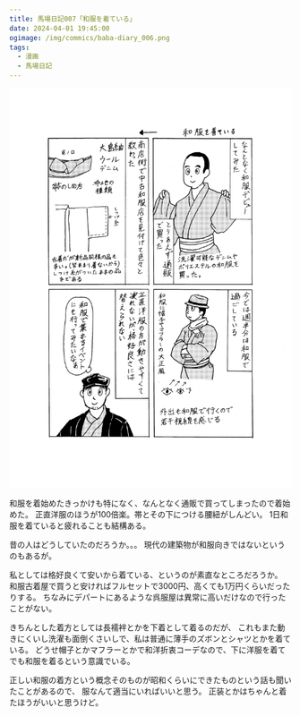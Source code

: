 ```yaml
---
title: 馬場日記007「和服を着ている」
date: 2024-04-01 19:45:00
ogimage: /img/commics/baba-diary_006.png
tags:
  - 漫画
  - 馬場日記
---
```


![馬場日記006](/img/commics/baba-diary_006.png)

和服を着始めたきっかけも特になく、なんとなく通販で買ってしまったので着始めた。
正直洋服のほうが100倍楽。帯とその下につける腰紐がしんどい。
1日和服を着ていると疲れることも結構ある。

昔の人はどうしていたのだろうか。。。
現代の建築物が和服向きではないというのもあるが。

私としては格好良くて安いから着ている、というのが素直なところだろうか。
和服古着屋で買うと安ければフルセットで3000円、高くても1万円くらいだったりする。
ちなみにデパートにあるような呉服屋は異常に高いだけなので行ったことがない。

きちんとした着方としては長襦袢とかを下着として着るのだが、
これもまた動きにくいし洗濯も面倒くさいしで、私は普通に薄手のズボンとシャツとかを着ている。
どうせ帽子とかマフラーとかで和洋折衷コーデなので、下に洋服を着てでも和服を着るという意識でいる。

正しい和服の着方という概念そのものが昭和くらいにできたものという話も聞いたことがあるので、
服なんて適当にいればいいと思う。 正装とかはちゃんと着たほうがいいと思うけど。
